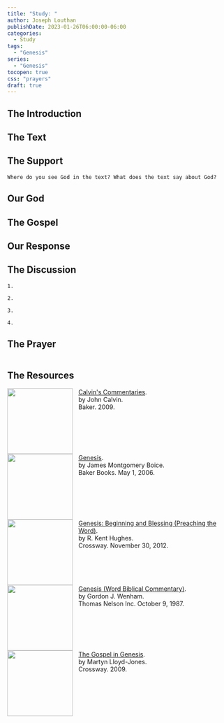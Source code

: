 ```yaml
---
title: "Study: "
author: Joseph Louthan
publishDate: 2023-01-26T06:00:00-06:00
categories:
  - Study
tags:
  - "Genesis"
series:
  - "Genesis"
tocopen: true
css: "prayers"
draft: true
---
```

## The Introduction

<div style="page-break-after: always;"></div>

## The Text

## The Support

<div style="page-break-after: always;"></div>

```text
Where do you see God in the text? What does the text say about God?
```

## Our God

<div style="page-break-after: always;"></div>

## The Gospel

<div style="page-break-after: always;"></div>

## Our Response

## The Discussion

```text
1. 
```

```text
2. 
```

```text
3. 
```

```text
4. 
```

## The Prayer

<div style='font-variant: small-caps;'>

</div>

```text

```

## The Resources

<p style="clear:both;">

[<img src="https://images-na.ssl-images-amazon.com/images/I/41mjq2lbVJL._SX330_BO1,204,203,200_.jpg" align="left" width="150" style="padding-right: 10px" />Calvin's Commentaries](https://www.olivetree.com/store/product.php?productid=17517).  
by John Calvin.  
Baker. 2009.

<p style="clear:both;">

[<img src="https://images-na.ssl-images-amazon.com/images/I/416Q2TDAMKL.jpg" align="left" width="150" style="padding-right: 10px" />Genesis](https://www.amazon.com/Genesis-James-Montgomery-Boice/dp/0801066492/ref=sr_1_5?crid=111YG16YMHH51&keywords=Boice+Genesis&qid=1662635493&sprefix=boice+genesi%2Caps%2C195&sr=8-5).  
by James Montgomery Boice.  
Baker Books. May 1, 2006.

<p style="clear:both;">

[<img src="https://images-na.ssl-images-amazon.com/images/I/812oqRorpML.jpg" align="left" width="150" style="padding-right: 10px" />Genesis: Beginning and Blessing (Preaching the Word)](https://www.amazon.com/Genesis-Redesign-Beginning-Blessing-Preaching/dp/1433535521/ref=sr_1_1?keywords=preaching+the+word+genesis&qid=1662634993&sr=8-1).  
by R. Kent Hughes.  
Crossway. November 30, 2012.

<p style="clear:both;">

[<img src="https://images-na.ssl-images-amazon.com/images/I/41tYhwJCxSL.jpg" align="left" width="150" style="padding-right: 10px" />Genesis (Word Biblical Commentary)](https://www.amazon.com/gp/product/0849902002/ref=x_gr_bb_amazon?ie=UTF8&tag=x_gr_bb_amazon-20&linkCode=as2&camp=1789&creative=9325&creativeASIN=0849902002&SubscriptionId=1MGPYB6YW3HWK55XCGG2).  
by Gordon J. Wenham.  
Thomas Nelson Inc. October 9, 1987.

<p style="clear:both;">

[<img src="https://images-na.ssl-images-amazon.com/images/I/71irrBohMyL.jpg" align="left" width="150" style="padding-right: 10px" />The Gospel in Genesis](https://www.amazon.com/Gospel-Genesis-Fig-Leaves-Faith/dp/1433501201/ref=sr_1_1?crid=3HUWOZWRYHXFT&keywords=the+gospel+in+genesis&qid=1662634400&sprefix=the+gospel+in+genesis%2Caps%2C219&sr=8-1).  
by Martyn Lloyd-Jones.  
Crossway. 2009.

<p style="clear:both;">

